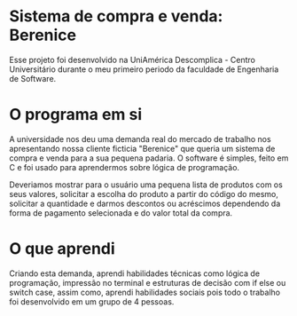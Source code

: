 # Sistema de compra e venda: Berenice

Esse projeto foi desenvolvido na UniAmérica Descomplica - Centro Universitário durante o meu primeiro periodo da faculdade de Engenharia de Software.

# O programa em si

A universidade nos deu uma demanda real do mercado de trabalho nos apresentando nossa cliente ficticia "Berenice" que queria um sistema de compra e venda para a sua pequena padaria. O software é simples, feito em C e foi usado para aprendermos sobre lógica de programação. 

Deveriamos mostrar para o usuário uma pequena lista de produtos com os seus valores, solicitar a escolha do produto a partir do código do mesmo, solicitar a quantidade e darmos descontos ou acréscimos dependendo da forma de pagamento selecionada e do valor total da compra.

# O que aprendi 

Criando esta demanda, aprendi habilidades técnicas como lógica de programação, impressão no terminal e estruturas de decisão com if else ou switch case, assim como, aprendi habilidades sociais pois todo o trabalho foi desenvolvido em um grupo de 4 pessoas.
